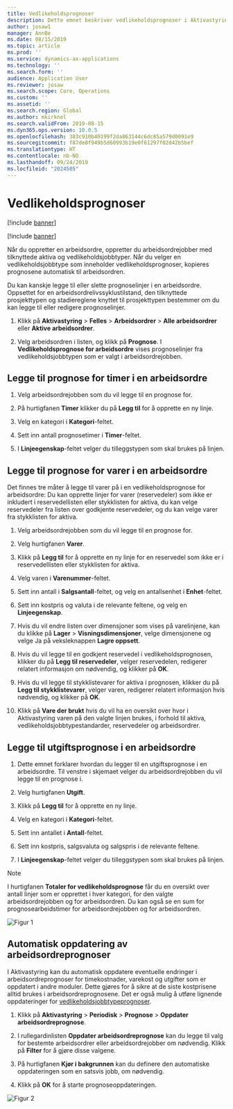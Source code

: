 ```yaml
---
title: Vedlikeholdsprognoser
description: Dette emnet beskriver vedlikeholdsprognoser i Aktivastyring.
author: josaw1
manager: AnnBe
ms.date: 08/15/2019
ms.topic: article
ms.prod: ''
ms.service: dynamics-ax-applications
ms.technology: ''
ms.search.form: ''
audience: Application User
ms.reviewer: josaw
ms.search.scope: Core, Operations
ms.custom: ''
ms.assetid: ''
ms.search.region: Global
ms.author: mkirknel
ms.search.validFrom: 2019-08-15
ms.dyn365.ops.version: 10.0.5
ms.openlocfilehash: 383c910b40199f2da863144c6dc85a579d0091e9
ms.sourcegitcommit: f87de0f949b5d60993b19e0f61297f02d42b5bef
ms.translationtype: HT
ms.contentlocale: nb-NO
ms.lasthandoff: 09/24/2019
ms.locfileid: "2024505"
---
```

# <a name="maintenance-forecasts"></a>Vedlikeholdsprognoser

[!include [banner](../../includes/banner.md)]

[!include [banner](../../includes/preview-banner.md)]


Når du oppretter en arbeidsordre, oppretter du arbeidsordrejobber med tilknyttede aktiva og vedlikeholdsjobbtyper. Når du velger en vedlikeholdsjobbtype som inneholder vedlikeholdsprognoser, kopieres prognosene automatisk til arbeidsordren.

Du kan kanskje legge til eller slette prognoselinjer i en arbeidsordre. Oppsettet for en arbeidsordrelivssyklustilstand, den tilknyttede prosjekttypen og stadiereglene knyttet til prosjekttypen bestemmer om du kan legge til eller redigere prognoselinjer. 

1. Klikk på **Aktivastyring** > **Felles** > **Arbeidsordrer** > **Alle arbeidsordrer** eller **Aktive arbeidsordrer**.

2. Velg arbeidsordren i listen, og klikk på **Prognose**. I **Vedlikeholdsprognose for arbeidsordre** vises prognoselinjer fra vedlikeholdsjobbtypen som er valgt i arbeidsordrejobben.


## <a name="add-hours-forecast-to-a-work-order"></a>Legge til prognose for timer i en arbeidsordre

1. Velg arbeidsordrejobben som du vil legge til en prognose for.

2. På hurtigfanen **Timer** klikker du på **Legg til** for å opprette en ny linje.

3. Velg en kategori i **Kategori**-feltet.

4. Sett inn antall prognosetimer i **Timer**-feltet.

5. I **Linjeegenskap**-feltet velger du tilleggstypen som skal brukes på linjen.


## <a name="add-items-forecast-to-a-work-order"></a>Legge til prognose for varer i en arbeidsordre

Det finnes tre måter å legge til varer på i en vedlikeholdsprognose for arbeidsordre: Du kan opprette linjer for varer (reservedeler) som ikke er inkludert i reservedellisten eller stykklisten for aktiva, du kan velge reservedeler fra listen over godkjente reservedeler, og du kan velge varer fra stykklisten for aktiva.

1. Velg arbeidsordrejobben som du vil legge til en prognose for.

2. Velg hurtigfanen **Varer**.

3. Klikk på **Legg til** for å opprette en ny linje for en reservedel som ikke er i reservedellisten eller stykklisten for aktiva.

4. Velg varen i **Varenummer**-feltet.

5. Sett inn antall i **Salgsantall**-feltet, og velg en antallsenhet i **Enhet**-feltet.

6. Sett inn kostpris og valuta i de relevante feltene, og velg en **Linjeegenskap**.

7. Hvis du vil endre listen over dimensjoner som vises på varelinjene, kan du klikke på **Lager** > **Visningsdimensjoner**, velge dimensjonene og velge Ja på veksleknappen **Lagre oppsett**.

8. Hvis du vil legge til en godkjent reservedel i vedlikeholdsprognosen, klikker du på **Legg til reservedeler**, velger reservedelen, redigerer relatert informasjon om nødvendig, og klikker på **OK**.

9. Hvis du vil legge til stykklistevarer for aktiva i prognosen, klikker du på **Legg til stykklistevarer**, velger varen, redigerer relatert informasjon hvis nødvendig, og klikker på **OK**.

10. Klikk på **Vare der brukt** hvis du vil ha en oversikt over hvor i Aktivastyring varen på den valgte linjen brukes, i forhold til aktiva, vedlikeholdsjobbtypestandarder, reservedeler og arbeidsordrer. 



## <a name="add-expense-forecast-to-a-work-order"></a>Legge til utgiftsprognose i en arbeidsordre

1. Dette emnet forklarer hvordan du legger til en utgiftsprognose i en arbeidsordre. Til venstre i skjemaet velger du arbeidsordrejobben du vil legge til en prognose i.

2. Velg hurtigfanen **Utgift**.

3. Klikk på **Legg til** for å opprette en ny linje.

4. Velg en kategori i **Kategori**-feltet.

5. Sett inn antallet i **Antall**-feltet.

6. Sett inn kostpris, salgsvaluta og salgspris i de relevante feltene.

7. I **Linjeegenskap**-feltet velger du tilleggstypen som skal brukes på linjen.

>[!NOTE]
>I hurtigfanen **Totaler for vedlikeholdsprognose** får du en oversikt over antall linjer som er opprettet i hver kategori, for den valgte arbeidsordrejobben og for arbeidsordren. Du kan også se en sum for prognosearbeidstimer for arbeidsordrejobben og for arbeidsordren.

![Figur 1](media/06-work-orders.png)


## <a name="automatic-update-of-work-order-forecasts"></a>Automatisk oppdatering av arbeidsordreprognoser

I Aktivastyring kan du automatisk oppdatere eventuelle endringer i arbeidsordreprognoser for timekostnader, varekost og utgifter som er oppdatert i andre moduler. Dette gjøres for å sikre at de siste kostprisene alltid brukes i arbeidsordreprognosene. Det er også mulig å utføre lignende oppdateringer for [vedlikeholdsjobbtypeprognoser](../setup-for-work-orders/job-groups-and-job-types-variants-trades-and-checklists.md).

1. Klikk på **Aktivastyring** > **Periodisk** > **Prognose** > **Oppdater arbeidsordreprognose**.

2. I rullegardinlisten **Oppdater arbeidsordreprognose** kan du legge til valg for bestemte arbeidsordrer eller arbeidsordrejobber om nødvendig. Klikk på **Filter** for å gjøre disse valgene.

3. På hurtigfanen **Kjør i bakgrunnen** kan du definere den automatiske oppdateringen som en satsvis jobb, om nødvendig.

4. Klikk på **OK** for å starte prognoseoppdateringen.


![Figur 2](media/07-work-orders.png)

